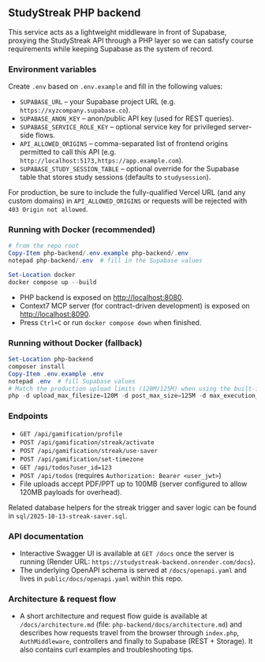 ## StudyStreak PHP backend

This service acts as a lightweight middleware in front of Supabase, proxying the StudyStreak API through a PHP layer so we can satisfy course requirements while keeping Supabase as the system of record.

### Environment variables

Create `.env` based on `.env.example` and fill in the following values:

- `SUPABASE_URL` – your Supabase project URL (e.g. `https://xyzcompany.supabase.co`).
- `SUPABASE_ANON_KEY` – anon/public API key (used for REST queries).
- `SUPABASE_SERVICE_ROLE_KEY` – optional service key for privileged server-side flows.
- `API_ALLOWED_ORIGINS` – comma-separated list of frontend origins permitted to call this API (e.g. `http://localhost:5173,https://app.example.com`).
- `SUPABASE_STUDY_SESSION_TABLE` – optional override for the Supabase table that stores study sessions (defaults to `studysession`).

For production, be sure to include the fully-qualified Vercel URL (and any custom domains) in `API_ALLOWED_ORIGINS` or requests will be rejected with `403 Origin not allowed`.

### Running with Docker (recommended)

```powershell
# from the repo root
Copy-Item php-backend/.env.example php-backend/.env
notepad php-backend/.env  # fill in the Supabase values

Set-Location docker
docker compose up --build
```

- PHP backend is exposed on <http://localhost:8080>.
- Context7 MCP server (for contract-driven development) is exposed on <http://localhost:8090>.
- Press `Ctrl+C` or run `docker compose down` when finished.

### Running without Docker (fallback)

```powershell
Set-Location php-backend
composer install
Copy-Item .env.example .env
notepad .env  # fill Supabase values
# Match the production upload limits (120M/125M) when using the built-in server
php -d upload_max_filesize=120M -d post_max_size=125M -d max_execution_time=120 -d max_input_time=120 -S 127.0.0.1:8080 -t public
```

### Endpoints

- `GET /api/gamification/profile`
- `POST /api/gamification/streak/activate`
- `POST /api/gamification/streak/use-saver`
- `POST /api/gamification/set-timezone`
- `GET /api/todos?user_id=123`
- `POST /api/todos` (requires `Authorization: Bearer <user_jwt>`)
- File uploads accept PDF/PPT up to 100MB (server configured to allow 120MB payloads for overhead).

Related database helpers for the streak trigger and saver logic can be found in `sql/2025-10-13-streak-saver.sql`.

### API documentation

- Interactive Swagger UI is available at `GET /docs` once the server is running (Render URL: `https://studystreak-backend.onrender.com/docs`).
- The underlying OpenAPI schema is served at `/docs/openapi.yaml` and lives in `public/docs/openapi.yaml` within this repo.

### Architecture & request flow

- A short architecture and request flow guide is available at `/docs/architecture.md` (file: `php-backend/docs/architecture.md`) and describes how requests travel from the browser through `index.php`, `AuthMiddleware`, controllers and finally to Supabase (REST + Storage). It also contains curl examples and troubleshooting tips.

